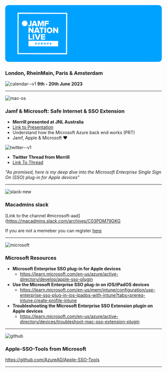 <img src="img/jnlgithubbanner.png" alt="toplogo" />

### London, RheinMain, Paris & Amsterdam 

<img width="18" height="18" src="https://img.icons8.com/color/48/calendar--v1.png" alt="calendar--v1"/>  **9th - 20th June 2023**

---
<img width="48" height="48" src="https://img.icons8.com/sf-regular/48/mac-os.png" alt="mac-os"/>

### Jamf &amp; Microsoft: Safe Internet &amp; SSO Extension
- **Merrill presented at JNL Australia**
- [Link to Presentation](https://github.com/merill/presentations/blob/main/2023-05-jamf/EnterpriseSSO-Jamf.pdf)
- Understand how the Microsoft Azure back end works (PRT)
- Jamf, Apple & Microsoft ❤️

<img width="48" height="48" src="https://img.icons8.com/color/48/twitter--v1.png" alt="twitter--v1"/>

- **Twitter Thread from Merrill**
- [Link To Thread](https://twitter.com/i/web/status/1660636550659448838)

*"As promised, here is my deep dive into the Microsoft Enterprise Single Sign On (SSO) plug-in for Apple devices"*

---
<img width="48" height="48" src="https://img.icons8.com/color/48/slack-new.png" alt="slack-new"/>

### Macadmins slack
[Link to the channel #microsoft-aad](https://macadmins.slack.com/archives/C03PDM79GKG

If you are not a memeber you can register [here](https://www.macadmins.org/)

---
<img width="48" height="48" src="https://img.icons8.com/color/48/microsoft.png" alt="microsoft"/>


### Microsoft Resources

- **Microsoft Enterprise SSO plug-in for Apple devices**
  - https://learn.microsoft.com/en-us/azure/active-directory/develop/apple-sso-plugin
- **Use the Microsoft Enterprise SSO plug-in on iOS/iPadOS devices**
  - https://learn.microsoft.com/en-us/mem/intune/configuration/use-enterprise-sso-plug-in-ios-ipados-with-intune?tabs=prereq-intune,create-profile-intune
- **Troubleshooting the Microsoft Enterprise SSO Extension plugin on Apple devices**
  - https://learn.microsoft.com/en-us/azure/active-directory/devices/troubleshoot-mac-sso-extension-plugin

---
<img width="48" height="48" src="https://img.icons8.com/material-outlined/48/github.png" alt="github"/>

### Apple-SSO-Tools from Microsoft

https://github.com/AzureAD/Apple-SSO-Tools

---
